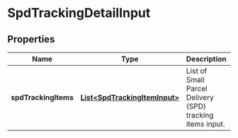 # SpdTrackingDetailInput

## Properties
Name | Type | Description | Notes
------------ | ------------- | ------------- | -------------
**spdTrackingItems** | [**List&lt;SpdTrackingItemInput&gt;**](SpdTrackingItemInput.md) | List of Small Parcel Delivery (SPD) tracking items input. | 
